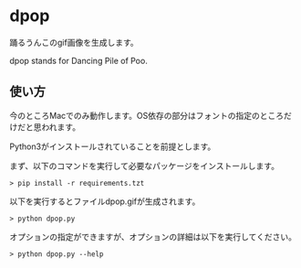 # dpop
踊るうんこのgif画像を生成します。

dpop stands for Dancing Pile of Poo.

## 使い方

今のところMacでのみ動作します。OS依存の部分はフォントの指定のところだけだと思われます。

Python3がインストールされていることを前提とします。

まず、以下のコマンドを実行して必要なパッケージをインストールします。
```
> pip install -r requirements.tzt
```

以下を実行するとファイルdpop.gifが生成されます。
```
> python dpop.py
```

オプションの指定ができますが、オプションの詳細は以下を実行してください。
```
> python dpop.py --help
```


